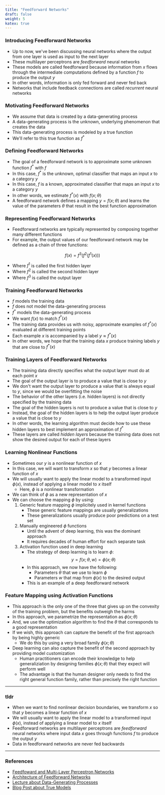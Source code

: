 ```yaml
---
title: "Feedforward Networks"
draft: false
weight: 5
katex: true
---
```


### Introducing Feedforward Networks
- Up to now, we've been discussing neural networks where the output from one layer is used as input to the next layer
- These multilayer perceptrons are *feedforward* neural networks
- These models are called feedforward because information from $x$ flows through the intermediate computations defined by a function $f$ to produce the output $y$
- In other words, information is only fed forward and never fed back
- Networks that include feedback connections are called *recurrent* neural networks

### Motivating Feedforward Networks
- We assume that data is created by a data-generating process
- A data-generating process is the unknown, underlying phenomenon that creates the data
- This data-generating process is modeled by a true function
- We'll refer to this true function as $f^{*}$

### Defining Feedforward Networks
- The goal of a feedforward network is to approximate some unknown function $f^{*}$ with $f$
- In this case, $f^{*}$ is the unknown, optimal classifier that maps an input $x$ to a category $y$
- In this case, $f$ is a known, approximated classifier that maps an input $x$ to a category $y$
- In other words, we estimate $f^{*}(x)$ with $f(x;\theta)$
- A feedforward network defines a mapping $y=f(x;\theta)$ and learns the value of the parameters $\theta$ that result in the best function approximation

### Representing Feedforward Networks
- Feedforward networks are typically represented by composing together many different functions
- For example, the output values of our feedforward network may be defined as a chain of three functions:

$$ f(x) = f^{3}(f^{2}(f^{1}(x))) $$

- Where $f^{1}$ is called the first hidden layer
- Where $f^{2}$ is called the second hidden layer
- Where $f^{3}$ is called the output layer

### Training Feedforward Networks
- $f$ models the training data
- $f$ does not model the data-generating process
- $f^{*}$ models the data-generating process
- We want $f(x)$ to match $f^{*}(x)$
- The training data provides us with noisy, approximate examples of $f^{*}(x)$ evaluated at different training points
- Each example $x$ is accompanied by a label $y \approx f^{*}(x)$
- In other words, we hope that the training data $x$ produce training labels $y$ that are close to $f^{*}(x)$

### Training Layers of Feedforward Networks
- The training data directly specifies what the output layer must do at each point $x$
- The goal of the output layer is to produce a value that is close to $y$
- We don't want the output layer to produce a value that is always equal to $y$, since we would be overfitting the noise
- The behavior of the other layers (i.e. hidden layers) is not directly speciﬁed by the training data
- The goal of the hidden layers is not to produce a value that is close to $y$
- Instead, the goal of the hidden layers is to help the output layer produce a value that is close to $y$
- In other words, the learning algorithm must decide how to use these hidden layers to best implement an approximation of $f^{*}$
- These layers are called *hidden layers* because the training data does not show the desired output for each of these layers

### Learning Nonlinear Functions
- Sometimes our $y$ is a nonlinear function of $x$
- In this case, we will want to transform $x$ so that $y$ becomes a linear function of $x$
- We will usually want to apply the linear model to a transformed input $\phi(x)$, instead of applying a linear model to $x$ itself
	- Here, $\phi$ is a nonlinear transformation
- We can think of $\phi$ as a new representation of $x$
- We can choose the mapping $\phi$ by using:
	1. Generic feature mapping $\phi$ implicitely used in kernel functions
		- These generic feature mappings are usually generalizations
		- These generalizations usually produce poor predictions on a test set
	2. Manually engineered $\phi$ functions
		- Until the advent of deep learning, this was the dominant approach
		- It requires decades of human effort for each separate task
	3. Activation function used in deep learning
		- The strategy of deep learning is to learn $\phi$:
		$$ y = f(x;\theta,w) = \phi(x;\theta) $$
		- In this approach, we now have the following:
			- Parameters $\theta$ that we use to learn $\phi$
			- Parameters $w$ that map from $\phi(x)$ to the desired output
		- This is an example of a deep feedforward network

### Feature Mapping using Activation Functions
- This approach is the only one of the three that gives up on the convexity of the training problem, but the benefits outweigh the harms
- In this approach, we parametrize the representation as $\phi(x;\theta)$
- And, we use the optimization algorithm to find the $\theta$ that corresponds to a good representation
- If we wish, this approach can capture the benefit of the first approach by being highly generic
	- We do this by using a very broad family $\phi(x;\theta)$
- Deep learning can also capture the benefit of the second approach by providing model customization
	- Human practitioners can encode their knowledge to help generaliziation by designing families $\phi(x; \theta)$ that they expect will perform well
	- The advantage is that the human designer only needs to find the right general function family, rather than precisely the right function

---

### tldr
- When we want to find nonlinear decision boundaries, we transform $x$ so that $y$ becomes a linear function of $x$
- We will usually want to apply the linear model to a transformed input $\phi(x)$, instead of applying a linear model to $x$ itself
- Feedforward networks are multilayer perceptrons are *feedforward* neural networks where input data $x$ goes through functions $f$ to produce the output $y$
- Data in feedforward networks are never fed backwards

---

### References
- [Feedfoward and Multi-Layer Perceptron Networks](http://www.deeplearningbook.org/contents/mlp.html)
- [Architecture of Feedforward Networks](http://neuralnetworksanddeeplearning.com/chap1.html#the_architecture_of_neural_networks)
- [Lecture about Data-Generating Processes](https://cs230.stanford.edu/section/7/)
- [Blog Post about True Models](https://forecasting.svetunkov.ru/en/2016/06/25/true-model/)
